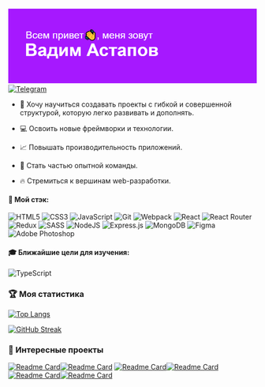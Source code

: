 ![header](https://github.com/Vadim-Astapov-1/Vadim-Astapov-1/blob/main/header.png)
[![Telegram](https://img.shields.io/badge/Telegram-2CA5E0?style=for-the-badge&logo=telegram&logoColor=white)](https://t.me/vadim_astapov)

- :construction: Хочу научиться создавать проекты с гибкой и совершенной структурой, которую легко развивать и дополнять.

- :computer: Освоить новые фреймворки и технологии.

- :chart_with_upwards_trend: Повышать производительность приложений. 

- :dancers: Стать частью опытной команды.

- :fire: Стремиться к вершинам web-разработки.

#### :wrench: Мой стэк:

![HTML5](https://img.shields.io/badge/html5-%23E34F26.svg?style=for-the-badge&logo=html5&logoColor=white)
![CSS3](https://img.shields.io/badge/css3-%231572B6.svg?style=for-the-badge&logo=css3&logoColor=white)
![JavaScript](https://img.shields.io/badge/javascript-%23323330.svg?style=for-the-badge&logo=javascript&logoColor=%23F7DF1E)
![Git](https://img.shields.io/badge/git-%23F05033.svg?style=for-the-badge&logo=git&logoColor=white)
![Webpack](https://img.shields.io/badge/webpack-%238DD6F9.svg?style=for-the-badge&logo=webpack&logoColor=black)
![React](https://img.shields.io/badge/react-%2320232a.svg?style=for-the-badge&logo=react&logoColor=%2361DAFB)
![React Router](https://img.shields.io/badge/React_Router-CA4245?style=for-the-badge&logo=react-router&logoColor=white)
![Redux](https://img.shields.io/badge/redux-%23593d88.svg?style=for-the-badge&logo=redux&logoColor=white)
![SASS](https://img.shields.io/badge/SASS-hotpink.svg?style=for-the-badge&logo=SASS&logoColor=white)
![NodeJS](https://img.shields.io/badge/node.js-6DA55F?style=for-the-badge&logo=node.js&logoColor=white)
![Express.js](https://img.shields.io/badge/express.js-%23404d59.svg?style=for-the-badge&logo=express&logoColor=%2361DAFB)
![MongoDB](https://img.shields.io/badge/MongoDB-%234ea94b.svg?style=for-the-badge&logo=mongodb&logoColor=white)
![Figma](https://img.shields.io/badge/figma-%23F24E1E.svg?style=for-the-badge&logo=figma&logoColor=white)
![Adobe Photoshop](https://img.shields.io/badge/adobe%20photoshop-%2331A8FF.svg?style=for-the-badge&logo=adobe%20photoshop&logoColor=white)

#### :mortar_board: Ближайшие цели для изучения:

![TypeScript](https://img.shields.io/badge/typescript-%23007ACC.svg?style=for-the-badge&logo=typescript&logoColor=white)

### :trophy: Моя статистика

[![Top Langs](https://github-readme-stats.vercel.app/api/top-langs/?username=Vadim-Astapov-1)](https://github.com/anuraghazra/github-readme-stats)

[![GitHub Streak](https://github-readme-streak-stats.herokuapp.com/?user=Vadim-Astapov-1)](https://git.io/streak-stats)

### :briefcase: Интересные проекты

[![Readme Card](https://github-readme-stats.vercel.app/api/pin/?username=Vadim-Astapov-1&repo=movies-explorer-frontend)](https://github.com/Vadim-Astapov-1/movies-explorer-frontend)[![Readme Card](https://github-readme-stats.vercel.app/api/pin/?username=Vadim-Astapov-1&repo=movies-explorer-api)](https://github.com/Vadim-Astapov-1/movies-explorer-api)
[![Readme Card](https://github-readme-stats.vercel.app/api/pin/?username=Vadim-Astapov-1&repo=mesto-frontend)](https://github.com/Vadim-Astapov-1/mesto-frontend)[![Readme Card](https://github-readme-stats.vercel.app/api/pin/?username=Vadim-Astapov-1&repo=mesto-api)](https://github.com/Vadim-Astapov-1/mesto-api)
[![Readme Card](https://github-readme-stats.vercel.app/api/pin/?username=Vadim-Astapov-1&repo=travel-in-russian )](https://github.com/Vadim-Astapov-1/travel-in-russian)[![Readme Card](https://github-readme-stats.vercel.app/api/pin/?username=Vadim-Astapov-1&repo=how-to-learn)](https://github.com/Vadim-Astapov-1/how-to-learn)
